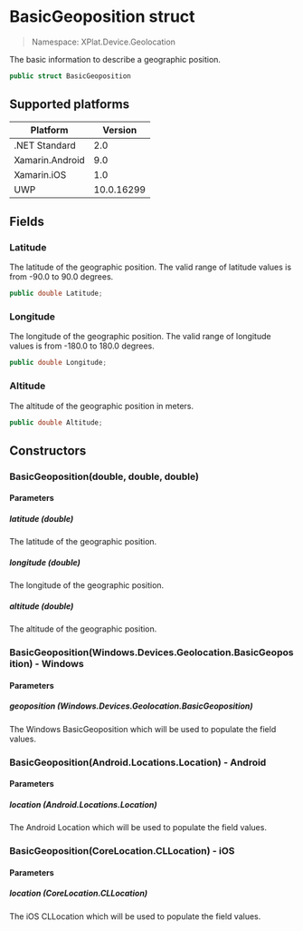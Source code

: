 # BasicGeoposition struct

> Namespace: XPlat.Device.Geolocation

The basic information to describe a geographic position.

```csharp
public struct BasicGeoposition
```

## Supported platforms

| Platform | Version |
| --- | --- |
| .NET Standard | 2.0 |
| Xamarin.Android | 9.0 |
| Xamarin.iOS  | 1.0 |
| UWP | 10.0.16299 |

## Fields

### Latitude

The latitude of the geographic position. The valid range of latitude values is from -90.0 to 90.0 degrees.

```csharp
public double Latitude;
```

### Longitude

The longitude of the geographic position. The valid range of longitude values is from -180.0 to 180.0 degrees.

```csharp
public double Longitude;
```

### Altitude

The altitude of the geographic position in meters.

```csharp
public double Altitude;
```

## Constructors

### BasicGeoposition(double, double, double)

#### Parameters
##### latitude (double)
The latitude of the geographic position.

##### longitude (double)
The longitude of the geographic position.

##### altitude (double)
The altitude of the geographic position.

### BasicGeoposition(Windows.Devices.Geolocation.BasicGeoposition) - Windows

#### Parameters
##### geoposition (Windows.Devices.Geolocation.BasicGeoposition)
The Windows BasicGeoposition which will be used to populate the field values.

### BasicGeoposition(Android.Locations.Location) - Android

#### Parameters
##### location (Android.Locations.Location)
The Android Location which will be used to populate the field values.

### BasicGeoposition(CoreLocation.CLLocation) - iOS

#### Parameters
##### location (CoreLocation.CLLocation)
The iOS CLLocation which will be used to populate the field values.